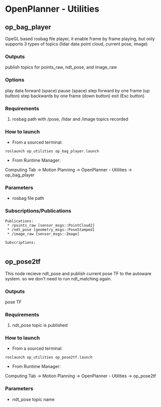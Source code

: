 # OpenPlanner - Utilities

## op_bag_player

OpeGL based rosbag file player, it enable frame by frame playing, but only supports 3 types of topics (lidar data point cloud, current pose, image)

### Outputs
publish topics for points_raw, ndt_pose, and image_raw


### Options
play data forward (space)
pause (space)
step forward by one frame (up button)
step backwards by one frame (down button)
exit (Esc button) 


### Requirements

1. rosbag path with /pose, /lidar and /image topics recorded 

### How to launch

* From a sourced terminal:

`roslaunch op_utilities op_bag_player.launch`

* From Runtime Manager:

Computing Tab -> Motion Planning -> OpenPlanner - Utilities  -> op_bag_player


### Parameters 
 * rosbag file path 

### Subscriptions/Publications

```
Publications: 
 * /points_raw [sensor_msgs::PointCloud2]
 * /ndt_pose [geometry_msgs::PoseStamped]
 * /image_raw [sensor_msgs::Image]

Subscriptions: 
 
```

## op_pose2tf

This node recieve ndt_pose and publish current pose TF to the autoware system. so we don't need to run ndt_matching again. 

### Outputs
pose TF

### Requirements

1. ndt_pose topic is published 

### How to launch

* From a sourced terminal:

`roslaunch op_utilities op_pose2tf.launch`

* From Runtime Manager:

Computing Tab -> Motion Planning -> OpenPlanner - Utilities  -> op_pose2tf


### Parameters 
 * ndt_pose topic name

